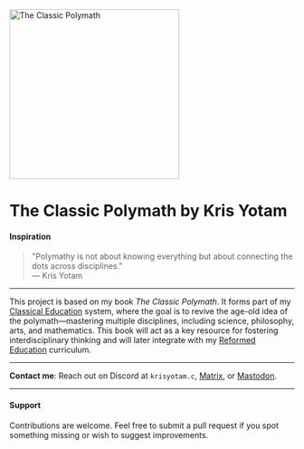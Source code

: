 <img src="https://github.com/user-attachments/assets/629027bf-3af5-4921-98bb-a234ac858054" alt="The Classic Polymath" width="300" />

# The Classic Polymath by Kris Yotam  

#### Inspiration  
> "Polymathy is not about knowing everything but about connecting the dots across disciplines."  
> — Kris Yotam  

___

This project is based on my book *The Classic Polymath*. It forms part of my [Classical Education]() system, where the goal is to revive the age-old idea of the polymath—mastering multiple disciplines, including science, philosophy, arts, and mathematics. This book will act as a key resource for fostering interdisciplinary thinking and will later integrate with my [Reformed Education]() curriculum.

___

**Contact me**: Reach out on Discord at `krisyotam.c`, [Matrix](https://matrix.to/#/@khr1st:matrix.org), or [Mastodon](https://mathstodon.xyz/@krisyotam).

___

#### Support  
Contributions are welcome. Feel free to submit a pull request if you spot something missing or wish to suggest improvements.

